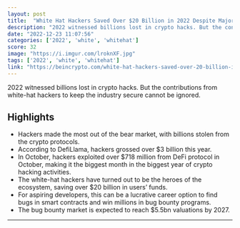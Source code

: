 ```yaml
---
layout: post
title:  "White Hat Hackers Saved Over $20 Billion in 2022 Despite Major Crypto Hacks"
description: "2022 witnessed billions lost in crypto hacks. But the contributions from white-hat hackers to keep the industry secure cannot be ignored."
date: "2022-12-23 11:07:56"
categories: ['2022', 'white', 'whitehat']
score: 32
image: "https://i.imgur.com/lroknXF.jpg"
tags: ['2022', 'white', 'whitehat']
link: "https://beincrypto.com/white-hat-hackers-saved-over-20-billion-in-2022/"
---
```


2022 witnessed billions lost in crypto hacks. But the contributions from white-hat hackers to keep the industry secure cannot be ignored.

## Highlights

- Hackers made the most out of the bear market, with billions stolen from the crypto protocols.
- According to DefiLlama, hackers grossed over $3 billion this year.
- In October, hackers exploited over $718 million from DeFi protocol in October, making it the biggest month in the biggest year of crypto hacking activities.
- The white-hat hackers have turned out to be the heroes of the ecosystem, saving over $20 billion in users’ funds.
- For aspiring developers, this can be a lucrative career option to find bugs in smart contracts and win millions in bug bounty programs.
- The bug bounty market is expected to reach $5.5bn valuations by 2027.

---
